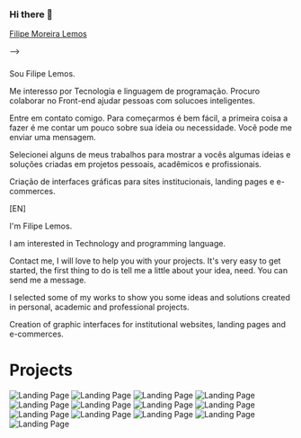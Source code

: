 ### Hi there 👋

<div class="badge-base LI-profile-badge" data-locale="pt_BR" data-size="large" data-theme="dark" data-type="HORIZONTAL" data-vanity="filipe-moreira-lemos-a2268216a" data-version="v1"><a class="badge-base__link LI-simple-link" href="https://br.linkedin.com/in/filipe-moreira-lemos-a2268216a?trk=profile-badge">Filipe Moreira Lemos</a></div>

              
-->
### 
Sou Filipe Lemos.

Me interesso por Tecnologia e linguagem de programação.
Procuro colaborar no Front-end ajudar pessoas com solucoes inteligentes.

Entre em contato comigo. Para começarmos é bem fácil, a primeira coisa a fazer é me contar um pouco sobre sua ideia ou necessidade. Você pode me enviar uma mensagem.

Selecionei alguns de meus trabalhos para mostrar a vocês algumas ideias e soluções criadas  em projetos pessoais, acadêmicos e profissionais. 

Criação de interfaces gráficas para sites institucionais, landing pages e e-commerces.



[EN]

I'm Filipe Lemos.

I am interested in Technology and programming language. 

Contact me, I will love to help you with your projects. It's very easy to get started, the first thing to do is tell me a little about your idea, need. You can send me a message.

I selected some of my works to show you some ideas and solutions created in personal, academic and professional projects.

Creation of graphic interfaces for institutional websites, landing pages and e-commerces.




<h1>Projects</h1>

<img src="https://github.com/filipemoreiralemos/FilipeMoreiraLemos/blob/main/page1.png" alt="Landing Page ">

<img src="https://github.com/filipemoreiralemos/FilipeMoreiraLemos/blob/main/page2.png" alt="Landing Page">


<img src="https://github.com/filipemoreiralemos/FilipeMoreiraLemos/blob/main/page10.png" alt="Landing Page">


<img src="https://github.com/filipemoreiralemos/FilipeMoreiraLemos/blob/main/page11.png" alt="Landing Page">


<img src="https://github.com/filipemoreiralemos/FilipeMoreiraLemos/blob/main/page12.png" alt="Landing Page">





<img src="https://github.com/filipemoreiralemos/FilipeMoreiraLemos/blob/main/page14.png" alt="Landing Page">


<img src="https://github.com/filipemoreiralemos/FilipeMoreiraLemos/blob/main/page15.png" alt="Landing Page">



<img src="https://github.com/filipemoreiralemos/FilipeMoreiraLemos/blob/main/page16.png" alt="Landing Page">

<img src="https://github.com/filipemoreiralemos/FilipeMoreiraLemos/blob/main/page5.png" alt="Landing Page">

<img src="https://github.com/filipemoreiralemos/FilipeMoreiraLemos/blob/main/page6.png" alt="Landing Page">


<img src="https://github.com/filipemoreiralemos/FilipeMoreiraLemos/blob/main/page7.png" alt="Landing Page">


<img src="https://github.com/filipemoreiralemos/FilipeMoreiraLemos/blob/main/page8.png" alt="Landing Page">

<img src="https://github.com/filipemoreiralemos/FilipeMoreiraLemos/blob/main/page2.png" alt="Landing Page">

